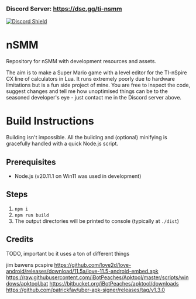 ### Discord Server: https://dsc.gg/ti-nsmm
[![Discord Shield](https://discordapp.com/api/guilds/993588037579702322/widget.png?style=shield)](https://dsc.gg/ti-nsmm)

# nSMM
Repository for nSMM with development resources and assets.

The aim is to make a Super Mario game with a level editor for the TI-nSpire CX line of calculators in Lua. It runs extremely poorly due to hardware limitations but is a fun side project of mine. You are free to inspect the code, suggest changes and tell me how unoptimised things can be to the seasoned developer's eye - just contact me in the Discord server above.

# Build Instructions

Building isn't impossible. All the building and (optional) minifying is gracefully handled with a quick Node.js script.

## Prerequisites

- Node.js (v20.11.1 on Win11 was used in development)

## Steps

1. `npm i`
2. `npm run build`
3. The output directories will be printed to console (typically at `./dist`)

## Credits

TODO, important bc it uses a ton of different things

jim bawens pcspire
https://github.com/love2d/love-android/releases/download/11.5a/love-11.5-android-embed.apk
https://raw.githubusercontent.com/iBotPeaches/Apktool/master/scripts/windows/apktool.bat
https://bitbucket.org/iBotPeaches/apktool/downloads
https://github.com/patrickfav/uber-apk-signer/releases/tag/v1.3.0